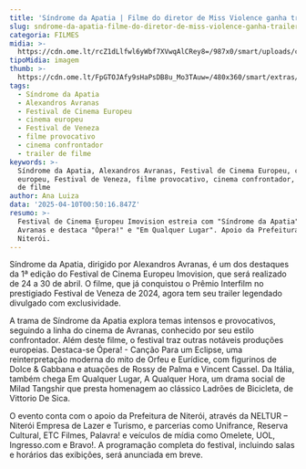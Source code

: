 ```yaml
---
title: 'Síndrome da Apatia | Filme do diretor de Miss Violence ganha trailer, assista'
slug: sndrome-da-apatia-filme-do-diretor-de-miss-violence-ganha-trailer-assista
categoria: FILMES
midia: >-
  https://cdn.ome.lt/rcZ1dLlfwl6yWbf7XVwqAlCRey8=/987x0/smart/uploads/conteudo/fotos/sindrome-da-apatia.png
tipoMidia: imagem
thumb: >-
  https://cdn.ome.lt/FpGTOJAfy9sHaPsDB8u_Mo3TAuw=/480x360/smart/extras/conteudos/a-sindrome-da-apatia.webp
tags:
  - Síndrome da Apatia
  - Alexandros Avranas
  - Festival de Cinema Europeu
  - cinema europeu
  - Festival de Veneza
  - filme provocativo
  - cinema confrontador
  - trailer de filme
keywords: >-
  Síndrome da Apatia, Alexandros Avranas, Festival de Cinema Europeu, cinema
  europeu, Festival de Veneza, filme provocativo, cinema confrontador, trailer
  de filme
author: Ana Luiza
data: '2025-04-10T00:50:16.847Z'
resumo: >-
  Festival de Cinema Europeu Imovision estreia com "Síndrome da Apatia" de
  Avranas e destaca "Ópera!" e "Em Qualquer Lugar". Apoio da Prefeitura de
  Niterói.
---
```


Síndrome da Apatia, dirigido por Alexandros Avranas, é um dos destaques da 1ª edição do Festival de Cinema Europeu Imovision, que será realizado de 24 a 30 de abril. O filme, que já conquistou o Prêmio Interfilm no prestigiado Festival de Veneza de 2024, agora tem seu trailer legendado divulgado com exclusividade.

A trama de Síndrome da Apatia explora temas intensos e provocativos, seguindo a linha do cinema de Avranas, conhecido por seu estilo confrontador. Além deste filme, o festival traz outras notáveis produções europeias. Destaca-se Ópera! - Canção Para um Eclipse, uma reinterpretação moderna do mito de Orfeu e Eurídice, com figurinos de Dolce & Gabbana e atuações de Rossy de Palma e Vincent Cassel. Da Itália, também chega Em Qualquer Lugar, A Qualquer Hora, um drama social de Milad Tangshir que presta homenagem ao clássico Ladrões de Bicicleta, de Vittorio De Sica.

O evento conta com o apoio da Prefeitura de Niterói, através da NELTUR – Niterói Empresa de Lazer e Turismo, e parcerias como Unifrance, Reserva Cultural, ETC Filmes, Palavra! e veículos de mídia como Omelete, UOL, Ingresso.com e Bravo!. A programação completa do festival, incluindo salas e horários das exibições, será anunciada em breve.
